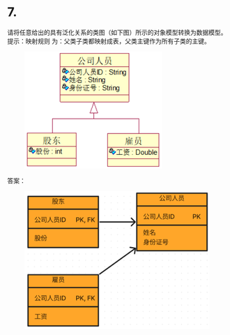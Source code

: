 # 7.

请将任意给出的具有泛化关系的类图（如下图）所示的对象模型转换为数据模型。提示：映射规则 为：父类子类都映射成表，父类主键作为所有子类的主键。

<figure><img src="../.gitbook/assets/image (7).png" alt=""><figcaption></figcaption></figure>

答案：

<figure><img src="../.gitbook/assets/image (86).png" alt=""><figcaption></figcaption></figure>

&#x20;  &#x20;
